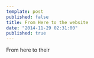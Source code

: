 ```yaml
---
template: post
published: false
title: From Here to the website
date: "2014-11-29 02:31:00"
published: true
---
```


From here to their
